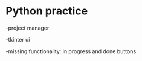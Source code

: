 # Python practice

-project manager

-tkinter ui

-missing functionality: in progress and done buttons